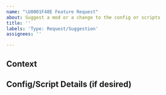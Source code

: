 ```yaml
---
name: "\U0001F48E Feature Request"
about: Suggest a mod or a change to the config or scripts
title: ''
labels: 'Type: Request/Suggestion'
assignees: ''

---
```


<!--🌟🌟🌟🌟🌟🌟🌟🌟🌟🌟🌟🌟🌟🌟🌟🌟🌟🌟🌟🌟🌟🌟🌟🌟🌟🌟🌟🌟🌟🌟🌟

Thank you for submitting a feature request! Please ensure that you fill in all the required information needed as specified by the template below. Enter text following any "<!-- ✍️\-\-\>" in the template below.

🌟🌟🌟🌟🌟🌟🌟🌟🌟🌟🌟🌟🌟🌟🌟🌟🌟🌟🌟🌟🌟🌟🌟🌟🌟🌟🌟🌟🌟🌟🌟🌟🌟-->

## Context
<!-- 📝 I believe that a new recipe should be added in stage 1 to improve the feel of progression during the later periods. -->
<!-- ✍️-->

## Config/Script Details (if desired)
<!-- ✍️-->
